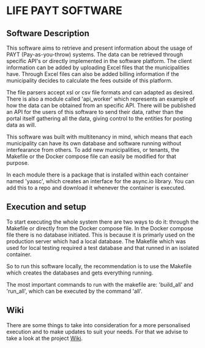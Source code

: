 # LIFE PAYT SOFTWARE

## Software Description

This software aims to retrieve and present information about the usage of PAYT (Pay-as-you-throw) systems. The data can be retrieved through specific API's or directly implemented in the software platform. The client information can be added by uploading Excel files that the municipalities have. Through Excel files can also be added billing information if the municipality decides to calculate the fees outside of this platform.

The file parsers accept xsl or csv file formats and can adapted as desired. There is also a module called 'api_worker' which represents an example of how the data can be obtained from an specific API. There will be published an API for the users of this software to send their data, rather than the portal itself gathering all the data, giving control to the entities for posting data as will.

This software was built with multitenancy in mind, which means that each municipality can have its own database and software running without interfearance from others. To add new municipalities, or tenants, the Makefile or the Docker compose file can easily be modified for that purpose.

In each module there is a package that is installed within each container named 'yaasc', which creates an interface for the async.io library. You can add this to a repo and download it whenever the container is executed.


## Execution and setup

To start executing the whole system there are two ways to do it: through the Makefile or directly from the Docker compose file. In the Docker compose file there is no database initiated. This is because it is primarly used on the production server which had a local database. The Makefile which was used for local testing required a test database and that runned in an isolated container.

So to run this software locally, the recommendation is to use the Makefile which creates the databases and gets everything running.

The most important commands to run with the makefile are: 'build_all' and 'run_all', which can be executed by the command 'all'.

## Wiki

There are some things to take into consideration for a more personalised execution and to make updates to suit your needs. For that we advise to take a look at the project [Wiki](https://github.com/life-payt/paytportal/wiki).